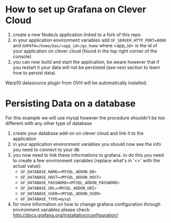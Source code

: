 # How to set up Grafana on Clever Cloud

1. create a new NodeJs application linked to a fork of this repo
2. in your application environment variables add ```GF_SERVER_HTTP_PORT=8080``` and ```GOPATH=/home/bas/<app_id>/go_home``` where <app_id> is the id of your application on clever cloud (found in the top right corner of the console)
3. you can now build and start the application, be aware however that if you restart it your data will not be persisted (see next section to learn how to persist data)

Warp10 datasource plugin from OVH will be automatically installed.

# Persisting Data on a database

For this example we will use mysql however the procedure shouldn't be too different with any other type of database

1. create your database add-on on clever cloud and link it to the application
2. in your application environment variables you should now see the info you need to connect to your db
3. you now need to link these informations to grafana. to do this you need to create a few environment variables (replace what's in '<>' with the actual value):
    - ```GF_DATABASE_NAME=<MYSQL_ADDON_DB>```
    - ```GF_DATABASE_HOST=<MYSQL_ADDON_HOST>```
    - ```GF_DATABASE_PASSWORD=<MYSQL_ADDON_PASSWORD>```
    - ```GF_DATABASE_URL=<MYSQL_ADDON_URI>```
    - ```GF_DATABASE_USER=<MYSQL_ADDON_USER>```
    - ```GF_DATABASE_TYPE=mysql```
4. for more information on how to change grafana configuration through environment variables please check: http://docs.grafana.org/installation/configuration/
